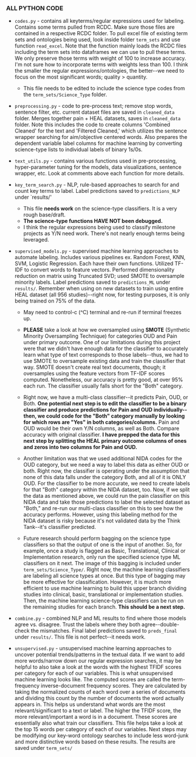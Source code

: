 ### ALL PYTHON CODE

- `codes.py` - contains all keyterms/regular expressions used for labeling. Contains some terms pulled from RCDC. Make sure those files are contained in a respective RCDC folder. To pull excel file of existing term sets and ontologies being used, look inside folder `term_sets` and use function `read_excel`. Note that the function mainly loads the RCDC files including the term sets into dataframes we can use to pull these terms. We only preserve those terms with weight of 100 to increase accuracy. I'm not sure how to incorporate terms with weights less than 100. I think the smaller the regular expressions/ontologies, the better--we need to focus on the most significant words; quality > quantity. 
   - This file needs to be edited to include the science type codes from the `term_sets/Science_Type` folder.

- `preprocessing.py` - code to pre-process text; remove stop words, sentence filter, etc. current dataset files are saved in `cleaned_data` folder. Merges together pain + HEAL datasets, saves in  `cleaned_data` folder. Note this includes the code to create columns 'Combined Cleaned' for the text and 'Filtered Cleaned,' which utilizes the sentence wrapper searching for aim/objective centered words. Also prepares the dependent variable label columns for machine learning by converting science-type lists to individual labels of binary 1s/0s.  

- `text_utils.py` - contains various functions used in pre-processing, hyper-parameter tuning for the models, data visualizations, sentence wrapper, etc. Look at comments above each function for more details. 

- `key_term_search.py` - NLP, rule-based approaches to search for and count key terms to label. Label predictions saved to `predictions_NLP` under `results/'  
   - This file **needs work** on the science-type classifiers. It is a very rough base/draft.
   - **The science-type functions HAVE NOT been debugged.**
   - I think the regular expressions being used to classify milestone projects as Y/N need work. There's not nearly enough terms being leveraged.
   
- `supervised_models.py` - supervised machine learning approaches to automate labeling. Includes various pipelines ex. Random Forest, KNN, SVM, Logistic Regression. Each have their own functions. Utilized TF-IDF to convert words to feature vectors. Performed dimensionality reduction on matrix using Truncated SVD; used SMOTE to oversample minority labels. Label predictions saved to `predictions_ML` under `results/`. Remember when using on new datasets to train using entire HEAL dataset (all 956 studies)--right now, for testing purposes, it is only being trained on 75% of the data.
  - May need to control-c (^C) terminal and re-run if terminal freezes up.  
 
  - **PLEASE** take a look at how we oversampled using **SMOTE** (Synthetic Minority Oversampling Technique) for categories OUD and Pain under primary outcome. One of our  limitations during this project were that we didn't have enough data for the classifier to accurately learn what type of text corresponds to those labels--thus, we had to use SMOTE to oversample existing data and train the classifier that way. SMOTE doesn't create real text documents, though; it oversamples using the feature vectors from TF-IDF scores computed. Nonetheless, our accuracy is pretty good, at over 95% each run. The classifier usually falls short for the "Both" category.
  
  - Right now, we have a multi-class classifier--it predicts Pain, OUD, or Both. **One potential next step is to edit the classifier to be a binary classifier and produce predictions for Pain and OUD individually--then, we could code for the "Both" category manually by looking for which rows are "Yes" in both categories/columns.** Pain and OUD would be their own Y/N columns, as well as Both. Compare accuracy with original classifier. **I have prepped the data for this next step by splitting the HEAL primary outcome columns of ones and zeros into two columns for Pain and OUD.** 
  
  - Another limitation was that we used additional NIDA codes for the OUD category, but we need a way to label this data as either OUD or both. Right now, the classifier is operating under the assumption that none of this data falls under the category Both, and all of it is ONLY OUD. For the classifier to be more accurate, we need to create labels for that "Both" category within the NIDA dataset, too. Now, if we split the data as mentioned above, we could run the pain classifier on this NIDA data and take those predictions to label the selected dataset as "Both," and re-run our multi-class classifier on this to see how the accuracy performs. However, using this labeling method for the NIDA dataset is risky because it's not validated data by the Think Tank--it's classifier predicted.  
  
  - Future research should perform bagging on the science type classifiers so that the output of one is the input of another. So, for example, once a study is flagged as Basic, Translational, Clinical or Implementation research, only run the specified science type ML classifiers on it next. The image of this bagging is included under `term_sets/Science_Type/`.  Right now, the machine learning classifiers are labeling all science types at once. But this type of bagging may be more effective for classification. However, it is much more efficient to use machine learning to build this upper branch dividing studies into clinical, basic, translational or implementation studies. Then, the machine learning science-type classifiers can be run on the remaining studies for each branch. **This should be a next step.**

- `combine.py` - combined NLP and ML results to find where those models agree vs. disagree. Trust the labels where they both agree--double-check the mismatches. Final label predictions saved to `preds_final` under `results/`. This file is not perfect--it needs work.
 
- `unsupervised.py` - unsupervised machine learning approaches to uncover potential trends/patterns in the textual data. If we want to add more words/narrow down our regular expression searches, it may be helpful to also take a look at the words with the highest TFIDF scores per category for each of our variables. This is what unsupervised machine learning looks like. The computed scores are called the term-frequency inverse-document frequency scores. They are calculated by taking the normalized counts of each word over a series of documents and dividing this count by the number of documents the word actually appears in. This helps us understand what words are the most relevant/significant to a text or label. The higher the TFIDF score, the more relevant/important a word is in a document. These scores are essentially also what train our classifiers. This file helps take a look at the top 15 words per category of each of our variables. Next steps may be modifying our key-word ontology searches to include less word-junk and more distinctive words based on these results. The results are saved under `term_sets/`
